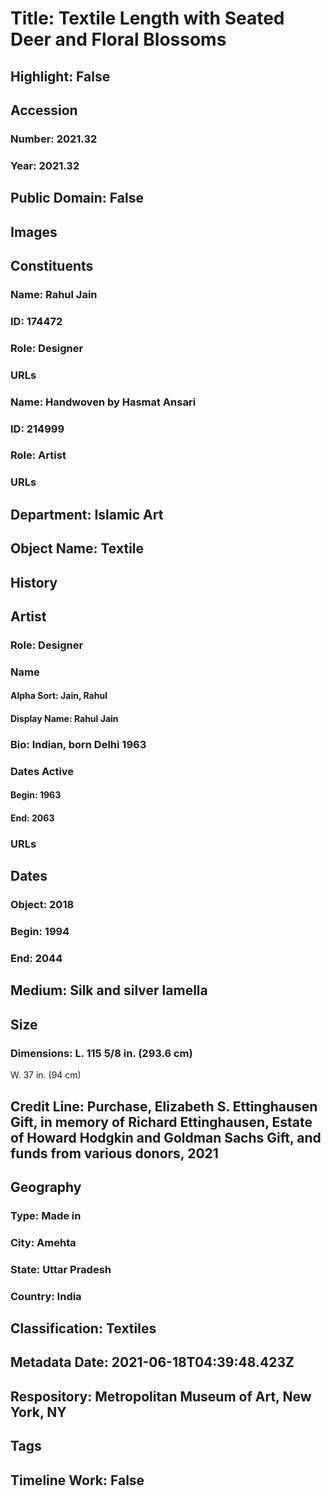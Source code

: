 # Title: Textile Length with Seated Deer and Floral Blossoms
## Highlight: False
## Accession
### Number: 2021.32
### Year: 2021.32
## Public Domain: False
## Images
## Constituents
### Name: Rahul Jain
### ID: 174472
### Role: Designer
### URLs
### Name: Handwoven by Hasmat Ansari
### ID: 214999
### Role: Artist
### URLs
## Department: Islamic Art
## Object Name: Textile
## History
## Artist
### Role: Designer
### Name
#### Alpha Sort: Jain, Rahul
#### Display Name: Rahul Jain
### Bio: Indian, born Delhi 1963
### Dates Active
#### Begin: 1963
#### End: 2063
### URLs
## Dates
### Object: 2018
### Begin: 1994
### End: 2044
## Medium: Silk and silver lamella
## Size
### Dimensions: L. 115 5/8 in. (293.6 cm)
W. 37 in. (94 cm)
## Credit Line: Purchase, Elizabeth S. Ettinghausen Gift, in memory of Richard Ettinghausen, Estate of Howard Hodgkin and Goldman Sachs Gift, and funds from various donors, 2021
## Geography
### Type: Made in
### City: Amehta
### State: Uttar Pradesh
### Country: India
## Classification: Textiles
## Metadata Date: 2021-06-18T04:39:48.423Z
## Respository: Metropolitan Museum of Art, New York, NY
## Tags
## Timeline Work: False